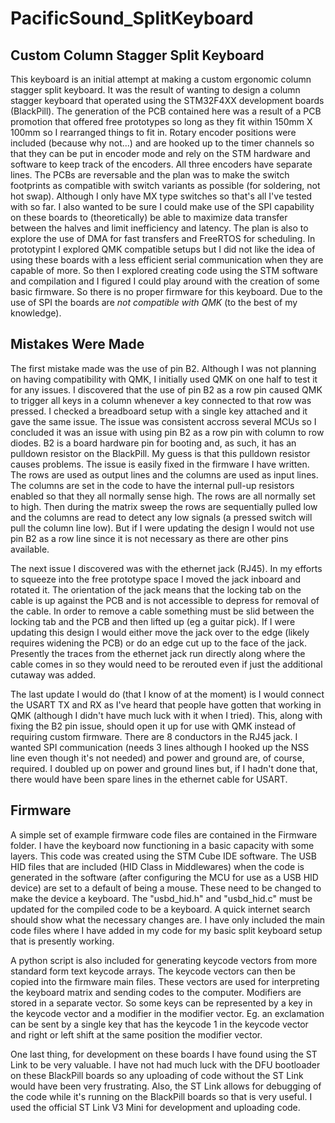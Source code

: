 # PacificSound_SplitKeyboard
## Custom Column Stagger Split Keyboard

This keyboard is an initial attempt at making a custom ergonomic column stagger split keyboard. It was the result of wanting to design a column stagger keyboard that operated using the STM32F4XX development boards (BlackPill). The generation of the PCB contained here was a result of a PCB promotion that offered free prototypes so long as they fit within 150mm X 100mm so I rearranged things to fit in. Rotary encoder positions were included (because why not...) and are hooked up to the timer channels so that they can be put in encoder mode and rely on the STM hardware and software to keep track of the encoders. All three encoders have separate lines. The PCBs are reversable and the plan was to make the switch footprints as compatible with switch variants as possible (for soldering, not hot swap). Although I only have MX type switches so that's all I've tested with so far. I also wanted to be sure I could make use of the SPI capability on these boards to (theoretically) be able to maximize data transfer between the halves and limit inefficiency and latency. The plan is also to explore the use of DMA for fast transfers and FreeRTOS for scheduling. In prototypint I explored QMK compatible setups but I did not like the idea of using these boards with a less efficient serial communication when they are capable of more. So then I explored creating code using the STM software and compilation and I figured I could play around with the creation of some basic firmware. So there is no proper firmware for this keyboard. Due to the use of SPI the boards are _not compatible with QMK_ (to the best of my knowledge).

## Mistakes Were Made

The first mistake made was the use of pin B2. Although I was not planning on having compatibility with QMK, I initially used QMK on one half to test it for any issues. I discovered that the use of pin B2 as a row pin caused QMK to trigger all keys in a column whenever a key connected to that row was pressed. I checked a breadboard setup with a single key attached and it gave the same issue. The issue was consistent accross several MCUs so I concluded it was an issue with using pin B2 as a row pin with column to row diodes. B2 is a board hardware pin for booting and, as such, it has an pulldown resistor on the BlackPill. My guess is that this pulldown resistor causes problems. The issue is easily fixed in the firmware I have written. The rows are used as output lines and the columns are used as input lines. The columns are set in the code to have the internal pull-up resistors enabled so that they all normally sense high. The rows are all normally set to high. Then during the matrix sweep the rows are sequentially pulled low and the columns are read to detect any low signals (a pressed switch will pull the column line low). But if I were updating the design I would not use pin B2 as a row line since it is not necessary as there are other pins available.

The next issue I discovered was with the ethernet jack (RJ45). In my efforts to squeeze into the free prototype space I moved the jack inboard and rotated it. The orientation of the jack means that the locking tab on the cable is up against the PCB and is not accessible to depress for removal of the cable. In order to remove a cable something must be slid between the locking tab and the PCB and then lifted up (eg a guitar pick). If I were updating this design I would either move the jack over to the edge (likely requires widening the PCB) or do an edge cut up to the face of the jack. Presently the traces from the ethernet jack run directly along where the cable comes in so they would need to be rerouted even if just the additional cutaway was added.

The last update I would do (that I know of at the moment) is I would connect the USART TX and RX as I've heard that people have gotten that working in QMK (although I didn't have much luck with it when I tried). This, along with fixing the B2 pin issue, should open it up for use with QMK instead of requiring custom firmware. There are 8 conductors in the RJ45 jack. I wanted SPI communication (needs 3 lines although I hooked up the NSS line even though it's not needed) and power and ground are, of course, required. I doubled up on power and ground lines but, if I hadn't done that, there would have been spare lines in the ethernet cable for USART.

## Firmware

A simple set of example firmware code files are contained in the Firmware folder. I have the keyboard now functioning in a basic capacity with some layers. This code was created using the STM Cube IDE software. The USB HID files that are included (HID Class in Middlewares) when the code is generated in the software (after configuring the MCU for use as a USB HID device) are set to a default of being a mouse. These need to be changed to make the device a keyboard. The "usbd_hid.h" and "usbd_hid.c" must be updated for the compiled code to be a keyboard. A quick internet search should show what the necessary changes are. I have only included the main code files where I have added in my code for my basic split keyboard setup that is presently working.

A python script is also included for generating keycode vectors from more standard form text keycode arrays. The keycode vectors can then be copied into the firmware main files. These vectors are used for interpreting the keyboard matrix and sending codes to the computer. Modifiers are stored in a separate vector. So some keys can be represented by a key in the keycode vector and a modifier in the modifier vector. Eg. an exclamation can be sent by a single key that has the keycode 1 in the keycode vector and right or left shift at the same position the modifier vector.

One last thing, for development on these boards I have found using the ST Link to be very valuable. I have not had much luck with the DFU bootloader on these BlackPill boards so any uploading of code without the ST Link would have been very frustrating. Also, the ST Link allows for debugging of the code while it's running on the BlackPill boards so that is very useful. I used the official ST Link V3 Mini for development and uploading code.
